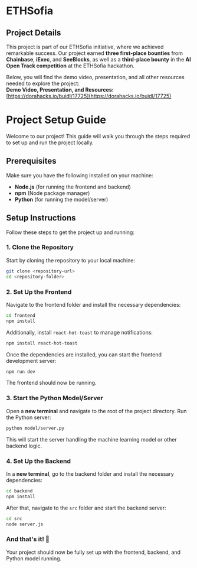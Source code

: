 # ETHSofia  

## Project Details  
This project is part of our ETHSofia initiative, where we achieved remarkable success. Our project earned **three first-place bounties** from **Chainbase**, **iExec**, and **SeeBlocks**, as well as a **third-place bounty** in the **AI Open Track competition** at the ETHSofia hackathon.  

Below, you will find the demo video, presentation, and all other resources needed to explore the project:  
**Demo Video, Presentation, and Resources:** [https://dorahacks.io/buidl/17725](https://dorahacks.io/buidl/17725)  

# Project Setup Guide  

Welcome to our project! This guide will walk you through the steps required to set up and run the project locally.  

## Prerequisites  

Make sure you have the following installed on your machine:  
- **Node.js** (for running the frontend and backend)  
- **npm** (Node package manager)  
- **Python** (for running the model/server)  

## Setup Instructions  

Follow these steps to get the project up and running:  

### 1. Clone the Repository  

Start by cloning the repository to your local machine:  

```bash
git clone <repository-url>
cd <repository-folder>
```

### 2. Set Up the Frontend  

Navigate to the frontend folder and install the necessary dependencies:  

```bash
cd frontend
npm install
```

Additionally, install `react-hot-toast` to manage notifications:  

```bash
npm install react-hot-toast
```

Once the dependencies are installed, you can start the frontend development server:  

```bash
npm run dev
```

The frontend should now be running.  

### 3. Start the Python Model/Server  

Open a **new terminal** and navigate to the root of the project directory. Run the Python server:  

```bash
python model/server.py
```

This will start the server handling the machine learning model or other backend logic.  

### 4. Set Up the Backend  

In a **new terminal**, go to the backend folder and install the necessary dependencies:  

```bash
cd backend
npm install
```

After that, navigate to the `src` folder and start the backend server:  

```bash
cd src
node server.js
```

### And that's it! 🎉  

Your project should now be fully set up with the frontend, backend, and Python model running.
